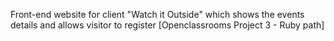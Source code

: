 Front-end website for client "Watch it Outside" which shows the events details and allows visitor to register [Openclassrooms Project 3 - Ruby path]
